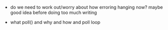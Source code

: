 

- do we need to work out/worry about how erroring hanging now? maybe good idea before doing too much writing



- what poll() and why and how and poll loop

